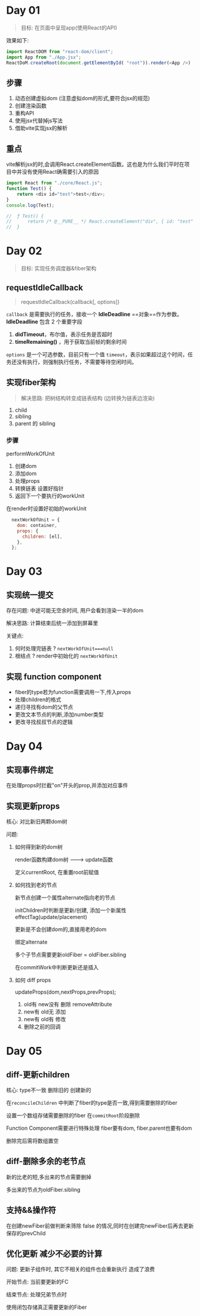 # Day 01

> 目标: 在页面中呈现app(使用React的API)

效果如下:

```js
import ReactDOM from "react-dom/client";
import App from "./App.jsx";
ReactDoM.createRoot(document.getElementById( "root")).render(<App />)
```

## 步骤

1. 动态创建虚拟dom (注意虚拟dom的形式,要符合jsx的规范)
2. 创建渲染函数
3. 重构API
4. 使用jsx代替掉js写法
5. 借助vite实现jsx的解析

## 重点



vite解析jsx的时,会调用React.createElement函数。这也是为什么我们平时在项目中并没有使用React确需要引入的原因

```js
import React from "./core/React.js";
function Test() {
	return <div id="test">test</div>;
}
console.log(Test);

//	ƒ Test() {
//  	return /* @__PURE__ */ React.createElement("div", { id: "test" }, "test");
//	}
```

# Day 02

> 目标: 实现任务调度器&fiber架构

## requestIdleCallback

> requestIdleCallback(callback[, options])

`callback` 是需要执行的任务，接收一个 **IdleDeadline** ==对象==作为参数。**IdleDeadline** 包含 2 个重要字段

1. **didTimeout**，布尔值，表示任务是否超时
2. **timeRemaining()** ，用于获取当前帧的剩余时间

`options` 是一个可选参数，目前只有一个值 `timeout`，表示如果超过这个时间，任务还没有执行，则强制执行任务，不需要等待空闲时间。

## 实现fiber架构

> 解决思路: 把树结构转变成链表结构  (边转换为链表边渲染)

1. child 
2. sibling 
3. parent 的 sibling

### 步骤

performWorkOfUnit 

1. 创建dom
2. 添加dom
3. 处理props
4. 转换链表 设置好指针
5. 返回下一个要执行的workUnit

在render时设置好初始的workUnit

```js
  nextWorkOfUnit = {
    dom: container,
    props: {
      children: [el],
    },
  };
```

# Day 03

## 实现统一提交

存在问题: 中途可能无空余时间, 用户会看到渲染一半的dom

解决思路: 计算结束后统一添加到屏幕里

关键点:

1. 何时处理完链表 ? `nextWorkOfUnit===null`
2. 根结点 ? render中初始化的 `nextWorkOfUnit`

## 实现 function component

- fiber的type若为function需要调用一下,传入props
- 处理children的格式
- 递归寻找有dom的父节点
- 更改文本节点的判断,添加number类型
- 更改寻找叔叔节点的逻辑

# Day 04 

## 实现事件绑定

在处理props时拦截"on"开头的prop,并添加对应事件

## 实现更新props

核心: 对比新旧两颗dom树

问题:

1. 如何得到新的dom树

   render函数构建dom树 ---> update函数

   定义currentRoot, 在重置root前赋值

2. 如何找到老的节点

   新节点创建一个属性alternate指向老的节点

   initChildren时判断是更新/创建, 添加一个新属性effectTag(update/placement)

   更新是不会创建dom的,直接用老的dom

   绑定alternate

   多个子节点需要更新oldFiber = oldFiber.sibling

   在commitWork中判断更新还是插入

3. 如何 diff props

   updateProps(dom,nextProps,prevProps);

   1. old有 new没有  删除 removeAttribute
   2. new有 old无 添加
   3. new有 old有 修改
   4. 删除之前的回调

# Day 05

## diff-更新children

核心: type不一致 删除旧的 创建新的

在`reconcileChildren` 中判断了fiber的type是否一致,得到需要删除的fiber

设置一个数组存储需要删除的fiber 在`commitRoot`阶段删除

Function Component需要进行特殊处理 fiber要有dom, fiber.parent也要有dom

删除完后需将数组置空

## diff-删除多余的老节点

新的比老的短,多出来的节点需要删掉

多出来的节点为oldFiber.sibling

## 支持&&操作符

在创建newFiber前做判断来筛除 false 的情况,同时在创建完newFiber后再去更新保存的prevChild

## 优化更新 减少不必要的计算

问题: 更新子组件时, 其它不相关的组件也会重新执行 造成了浪费

开始节点: 当前要更新的FC

结束节点: 处理兄弟节点时

使用闭包存储真正需要更新的Fiber
